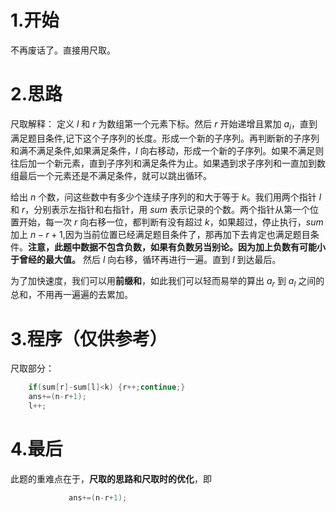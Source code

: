 # **1.开始**
不再废话了。直接用尺取。
# **2.思路**
尺取解释：
定义 $l$ 和 $r$ 为数组第一个元素下标。然后 $r$ 开始递增且累加 $a_i$，直到满足题目条件,记下这个子序列的长度。形成一个新的子序列。再判断新的子序列和满不满足条件,如果满足条件，$l$ 向右移动，形成一个新的子序列。如果不满足则往后加一个新元素，直到子序列和满足条件为止。如果遇到求子序列和一直加到数组最后一个元素还是不满足条件，就可以跳出循环。

给出 $n$ 个数，问这些数中有多少个连续子序列的和大于等于 $k$。我们用两个指针 $l$ 和 $r$，分别表示左指针和右指针，用 $sum$ 表示记录的个数。两个指针从第一个位置开始，每一次 $r$ 向右移一位，都判断有没有超过 $k$，如果超过，停止执行，$sum$ 加上 $n-r+1$,因为当前位置已经满足题目条件了，那再加下去肯定也满足题目条件。**注意，此题中数据不包含负数，如果有负数另当别论。因为加上负数有可能小于曾经的最大值。** 然后 $l$ 向右移，循环再进行一遍。直到 $l$ 到达最后。

为了加快速度，我们可以用**前缀和**，如此我们可以轻而易举的算出 $a_r$ 到 $a_l$ 之间的总和，不用再一遍遍的去累加。
# **3.程序（仅供参考）**
尺取部分：
```cpp
	if(sum[r]-sum[l]<k) {r++;continue;}
	ans+=(n-r+1);
	l++;
```
# **4.最后**
此题的重难点在于，**尺取的思路和尺取时的优化**，即 
```cpp
             ans+=(n-r+1);
```

